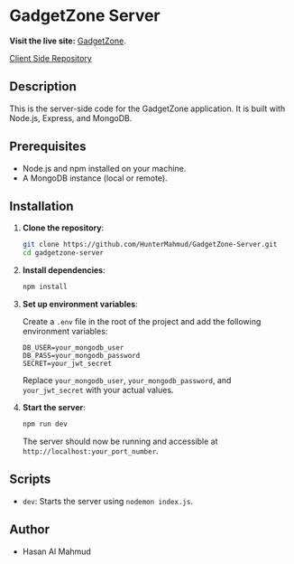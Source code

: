# GadgetZone Server

**Visit the live site:** [GadgetZone](https://gadgetzone-1.web.app/).

[Client Side Repository](https://github.com/HunterMahmud/GadgetZone-Client)

## Description

This is the server-side code for the GadgetZone application. It is built with Node.js, Express, and MongoDB.

## Prerequisites

- Node.js and npm installed on your machine.
- A MongoDB instance (local or remote).

## Installation

1. **Clone the repository**:

   ```sh
   git clone https://github.com/HunterMahmud/GadgetZone-Server.git
   cd gadgetzone-server
   ```

2. **Install dependencies**:

   ```sh
   npm install
   ```

3. **Set up environment variables**:

   Create a `.env` file in the root of the project and add the following environment variables:

   ```env
   DB_USER=your_mongodb_user
   DB_PASS=your_mongodb_password
   SECRET=your_jwt_secret
   ```

   Replace `your_mongodb_user`, `your_mongodb_password`, and `your_jwt_secret` with your actual values.

4. **Start the server**:

   ```sh
   npm run dev
   ```

   The server should now be running and accessible at `http://localhost:your_port_number`.

## Scripts

- `dev`: Starts the server using `nodemon index.js`.

## Author

- Hasan Al Mahmud
